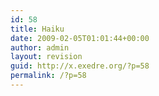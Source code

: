 ```yaml
---
id: 58
title: Haiku
date: 2009-02-05T01:01:44+00:00
author: admin
layout: revision
guid: http://x.exedre.org/?p=58
permalink: /?p=58
---
```

